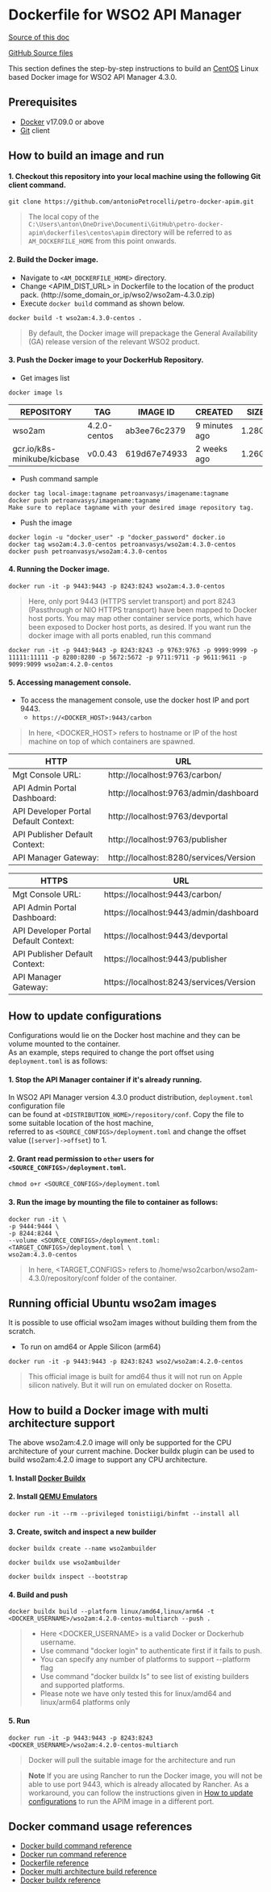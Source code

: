 # Dockerfile for WSO2 API Manager #
[Source of this doc](https://github.com/wso2/docker-apim/blob/4.2.x/dockerfiles/centos/apim/README.md)

[GitHub Source files](https://codeload.github.com/wso2/docker-apim/zip/refs/tags/v4.2.0.1)

This section defines the step-by-step instructions to build an [CentOS](https://hub.docker.com/_/centos/) Linux based Docker image for WSO2 API Manager 4.3.0.

## Prerequisites

* [Docker](https://www.docker.com/get-docker) v17.09.0 or above
* [Git](https://git-scm.com/book/en/v2/Getting-Started-Installing-Git) client


## How to build an image and run

#### 1. Checkout this repository into your local machine using the following Git client command.

```
git clone https://github.com/antonioPetrocelli/petro-docker-apim.git
```

> The local copy of the `C:\Users\anton\OneDrive\Documenti\GitHub\petro-docker-apim\dockerfiles\centos\apim` directory will be referred to as `AM_DOCKERFILE_HOME` from this point onwards.

#### 2. Build the Docker image.

- Navigate to `<AM_DOCKERFILE_HOME>` directory. <br>
- Change <APIM_DIST_URL> in Dockerfile to the location of the product pack. (http://some_domain_or_ip/wso2/wso2am-4.3.0.zip)
- Execute `docker build` command as shown below.

```
docker build -t wso2am:4.3.0-centos .
```

> By default, the Docker image will prepackage the General Availability (GA) release version of the relevant WSO2 product.

#### 3. Push the Docker image to your DockerHub Repository.

* Get images list
```
docker image ls
```

|REPOSITORY                    |TAG            |IMAGE ID       |CREATED         |SIZE   |
|------------------------------|---------------|---------------|----------------|-------|
|wso2am                        |4.2.0-centos   |ab3ee76c2379   |9 minutes ago   |1.28GB |
|gcr.io/k8s-minikube/kicbase   |v0.0.43        |619d67e74933   |2 weeks ago     |1.26GB |

* Push command sample
```
docker tag local-image:tagname petroanvasys/imagename:tagname
docker push petroanvasys/imagename:tagname
Make sure to replace tagname with your desired image repository tag.
```

* Push the image
```
docker login -u "docker_user" -p "docker_password" docker.io
docker tag wso2am:4.3.0-centos petroanvasys/wso2am:4.3.0-centos
docker push petroanvasys/wso2am:4.3.0-centos
```

#### 4. Running the Docker image.

```
docker run -it -p 9443:9443 -p 8243:8243 wso2am:4.3.0-centos
```

> Here, only port 9443 (HTTPS servlet transport) and port 8243 (Passthrough or NIO HTTPS transport) have been mapped to Docker host ports.
You may map other container service ports, which have been exposed to Docker host ports, as desired.
If you want run the docker image with all ports enabled, run this command

```
docker run -it -p 9443:9443 -p 8243:8243 -p 9763:9763 -p 9999:9999 -p 11111:11111 -p 8280:8280 -p 5672:5672 -p 9711:9711 -p 9611:9611 -p 9099:9099 wso2am:4.2.0-centos
```

#### 5. Accessing management console.

- To access the management console, use the docker host IP and port 9443.
    + `https://<DOCKER_HOST>:9443/carbon`
    
> In here, <DOCKER_HOST> refers to hostname or IP of the host machine on top of which containers are spawned.

| HTTP                                 | URL                                    |
|--------------------------------------|----------------------------------------|
|Mgt Console URL:                      |http://localhost:9763/carbon/           |
|API Admin Portal Dashboard:           |http://localhost:9763/admin/dashboard   |
|API Developer Portal Default Context: |http://localhost:9763/devportal         |
|API Publisher Default Context:        |http://localhost:9763/publisher         |
|API Manager Gateway:                  |http://localhost:8280/services/Version  |

| HTTPS                                | URL                                    |
|--------------------------------------|----------------------------------------|
|Mgt Console URL:                      |https://localhost:9443/carbon/          |
|API Admin Portal Dashboard:           |https://localhost:9443/admin/dashboard  |
|API Developer Portal Default Context: |https://localhost:9443/devportal        |
|API Publisher Default Context:        |https://localhost:9443/publisher        |
|API Manager Gateway:                  |https://localhost:8243/services/Version |


## How to update configurations

Configurations would lie on the Docker host machine and they can be volume mounted to the container. <br>
As an example, steps required to change the port offset using `deployment.toml` is as follows:

#### 1. Stop the API Manager container if it's already running.

In WSO2 API Manager version 4.3.0 product distribution, `deployment.toml` configuration file <br>
can be found at `<DISTRIBUTION_HOME>/repository/conf`. Copy the file to some suitable location of the host machine, <br>
referred to as `<SOURCE_CONFIGS>/deployment.toml` and change the offset value (`[server]->offset`) to 1.

#### 2. Grant read permission to `other` users for `<SOURCE_CONFIGS>/deployment.toml`.

```
chmod o+r <SOURCE_CONFIGS>/deployment.toml
```

#### 3. Run the image by mounting the file to container as follows:

```
docker run -it \
-p 9444:9444 \
-p 8244:8244 \
--volume <SOURCE_CONFIGS>/deployment.toml:<TARGET_CONFIGS>/deployment.toml \
wso2am:4.3.0-centos
```

> In here, <TARGET_CONFIGS> refers to /home/wso2carbon/wso2am-4.3.0/repository/conf folder of the container.

## Running official Ubuntu wso2am images
It is possible to use official wso2am images without building them from the scratch.

- To run on amd64 or Apple Silicon (arm64)
```
docker run -it -p 9443:9443 -p 8243:8243 wso2/wso2am:4.2.0-centos
```
> This official image is built for amd64 thus it will not run on Apple silicon natively. But it will run on emulated docker on Rosetta.

## How to build a Docker image with multi architecture support

The above wso2am:4.2.0 image will only be supported for the CPU architecture of your current machine. Docker buildx plugin can be used to build wso2am:4.2.0 image to support any CPU architecture.

#### 1. Install [Docker Buildx](https://docs.docker.com/buildx/working-with-buildx/)

#### 2. Install [QEMU Emulators](https://github.com/tonistiigi/binfmt)
```
docker run -it --rm --privileged tonistiigi/binfmt --install all
```

#### 3. Create, switch and inspect a new builder
```
docker buildx create --name wso2ambuilder
```
```
docker buildx use wso2ambuilder
```
```
docker buildx inspect --bootstrap
```
#### 4. Build and push 

```
docker buildx build --platform linux/amd64,linux/arm64 -t <DOCKER_USERNAME>/wso2am:4.2.0-centos-multiarch --push .
```

> - Here <DOCKER_USERNAME> is a valid Docker or Dockerhub username.
> - Use command "docker login" to authenticate first if it fails to push.
> - You can specify any number of platforms to support --platform flag
> - Use command "docker buildx ls" to see list of existing builders and supported platforms.
> - Please note we have only tested this for linux/amd64 and linux/arm64 platforms only

#### 5. Run
```
docker run -it -p 9443:9443 -p 8243:8243 <DOCKER_USERNAME>/wso2am:4.2.0-centos-multiarch
```
> Docker will pull the suitable image for the architecture and run

> **Note**
> If you are using Rancher to run the Docker image, you will not be able to use port 9443, which is already allocated by Rancher. As a workaround, you can follow the instructions given in [How to update configurations](#how-to-update-configurations) to run the APIM image in a different port.

## Docker command usage references

* [Docker build command reference](https://docs.docker.com/engine/reference/commandline/build/)
* [Docker run command reference](https://docs.docker.com/engine/reference/run/)
* [Dockerfile reference](https://docs.docker.com/engine/reference/builder/)
* [Docker multi architecture build reference](https://docs.docker.com/desktop/multi-arch/)
* [Docker buildx reference](https://docs.docker.com/buildx/working-with-buildx/)
